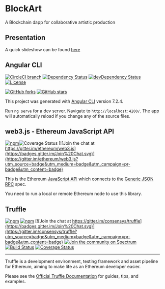 # BlockArt

A Blockchain dapp for collaborative artistic production

## Presentation

A quick slideshow can be found [here](https://docs.google.com/presentation/d/1ky24oZYBvwZpXu7AZMTweFH1g9Sg0vGOgk8zXLPopNE/edit?usp=sharing)

## Angular CLI

[![CircleCI branch](https://img.shields.io/circleci/project/github/angular/angular-cli/master.svg?label=circleci)](https://circleci.com/gh/angular/angular-cli) [![Dependency Status](https://david-dm.org/angular/angular-cli.svg)](https://david-dm.org/angular/angular-cli) [![devDependency Status](https://david-dm.org/angular/angular-cli/dev-status.svg)](https://david-dm.org/angular/angular-cli?type=dev) [![License](https://img.shields.io/npm/l/@angular/cli.svg)](/LICENSE) 

[![GitHub forks](https://img.shields.io/github/forks/angular/angular-cli.svg?style=social&label=Fork)](https://github.com/angular/angular-cli/fork) [![GitHub stars](https://img.shields.io/github/stars/angular/angular-cli.svg?style=social&label=Star)](https://github.com/angular/angular-cli) 


This project was generated with [Angular CLI](https://github.com/angular/angular-cli) version 7.2.4.


Run `ng serve` for a dev server. Navigate to `http://localhost:4200/`. The app will automatically reload if you change any of the source files.

## web3.js - Ethereum JavaScript API

[![npm](https://img.shields.io/npm/dm/web3.svg)](https://www.npmjs.com/package/web3)![Coverage Status](https://coveralls.io/repos/github/ethereum/web3.js/badge.svg?branch=2.x&kill_cache=1)
[![Join the chat at https://gitter.im/ethereum/web3.js](https://badges.gitter.im/Join%20Chat.svg)](https://gitter.im/ethereum/web3.js?utm_source=badge&utm_medium=badge&utm_campaign=pr-badge&utm_content=badge)

This is the Ethereum [JavaScript API](https://github.com/ethereum/wiki/wiki/JavaScript-API)
which connects to the [Generic JSON RPC](https://github.com/ethereum/wiki/wiki/JSON-RPC) spec.

You need to run a local or remote Ethereum node to use this library.

## Truffle

[![npm](https://img.shields.io/npm/v/truffle.svg)](https://www.npmjs.com/package/truffle)
[![npm](https://img.shields.io/npm/dm/truffle.svg)](https://www.npmjs.com/package/truffle)
[![Join the chat at https://gitter.im/consensys/truffle](https://badges.gitter.im/Join%20Chat.svg)](https://gitter.im/consensys/truffle?utm_source=badge&utm_medium=badge&utm_campaign=pr-badge&utm_content=badge)
[![Join the community on Spectrum](https://withspectrum.github.io/badge/badge.svg)](https://spectrum.chat/trufflesuite/truffle)
[![Build Status](https://travis-ci.org/trufflesuite/truffle.svg?branch=next)](https://travis-ci.org/trufflesuite/truffle)
[![Coverage Status](https://coveralls.io/repos/github/trufflesuite/truffle/badge.svg?branch=next)](https://coveralls.io/github/trufflesuite/truffle?branch=next)

-----------------------


Truffle is a development environment, testing framework and asset pipeline for Ethereum, aiming to make life as an Ethereum developer easier.

Please see the [Official Truffle Documentation](https://truffleframework.com/docs/) for guides, tips, and examples.

